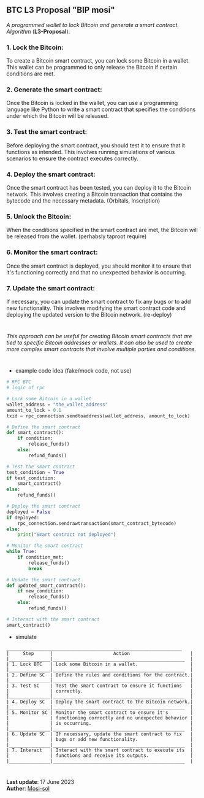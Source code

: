 ## BTC L3 Proposal "BIP mosi"
*A programmed wallet to lock Bitcoin and generate a smart contract. Algorithm* (**L3-Proposal**):

### 1. Lock the Bitcoin: 
To create a Bitcoin smart contract, you can lock some Bitcoin in a wallet. This wallet can be programmed to only release the Bitcoin if certain conditions are met.

### 2. Generate the smart contract: 
Once the Bitcoin is locked in the wallet, you can use a programming language like Python to write a smart contract that specifies the conditions under which the Bitcoin will be released.

### 3. Test the smart contract: 
Before deploying the smart contract, you should test it to ensure that it functions as intended. This involves running simulations of various scenarios to ensure the contract executes correctly.

### 4. Deploy the smart contract: 
Once the smart contract has been tested, you can deploy it to the Bitcoin network. This involves creating a Bitcoin transaction that contains the bytecode and the necessary metadata. (Orbitals, Inscription)

### 5. Unlock the Bitcoin: 
When the conditions specified in the smart contract are met, the Bitcoin will be released from the wallet. (perhabsly taproot require)

### 6. Monitor the smart contract: 
Once the smart contract is deployed, you should monitor it to ensure that it's functioning correctly and that no unexpected behavior is occurring.

### 7. Update the smart contract: 
If necessary, you can update the smart contract to fix any bugs or to add new functionality. This involves modifying the smart contract code and deploying the updated version to the Bitcoin network. (re-deploy)

#

*This approach can be useful for creating Bitcoin smart contracts that are tied to specific Bitcoin addresses or wallets. It can also be used to create more complex smart contracts that involve multiple parties and conditions.*

#

- example code idea (fake/mock code, not use)
```py
# RPC BTC
# logic of rpc

# Lock some Bitcoin in a wallet
wallet_address = "the_wallet_address"
amount_to_lock = 0.1
txid = rpc_connection.sendtoaddress(wallet_address, amount_to_lock)

# Define the smart contract
def smart_contract():
    if condition:
        release_funds()
    else:
        refund_funds()

# Test the smart contract
test_condition = True
if test_condition:
    smart_contract()
else:
    refund_funds()

# Deploy the smart contract
deployed = False
if deployed:
    rpc_connection.sendrawtransaction(smart_contract_bytecode)
else:
    print("Smart contract not deployed")

# Monitor the smart contract
while True:
    if condition_met:
        release_funds()
        break

# Update the smart contract
def updated_smart_contract():
    if new_condition:
        release_funds()
    else:
        refund_funds()

# Interact with the smart contract
smart_contract()
```

- simulate
```
________________________________________________________________
|     Step      |                      Action                      |
|_______________|________________________________________________  |
| 1. Lock BTC   | Lock some Bitcoin in a wallet.                   |
|_______________|________________________________________________  |
| 2. Define SC  | Define the rules and conditions for the contract.|
|_______________|________________________________________________  |
| 3. Test SC    | Test the smart contract to ensure it functions   |
|               | correctly.                                       |
|_______________|________________________________________________  |
| 4. Deploy SC  | Deploy the smart contract to the Bitcoin network.|
|_______________|________________________________________________  |
| 5. Monitor SC | Monitor the smart contract to ensure it's        |
|               | functioning correctly and no unexpected behavior |
|               | is occurring.                                    |
|_______________|________________________________________________  |
| 6. Update SC  | If necessary, update the smart contract to fix   |
|               | bugs or add new functionality.                   |
|_______________|________________________________________________  |
| 7. Interact   | Interact with the smart contract to execute its  |
|               | functions and receive its outputs.               |
|_______________|________________________________________________  |
```

#

**Last update**: 17 June 2023\
**Auther**: [Mosi-sol](https://github.com/mosi-sol)
